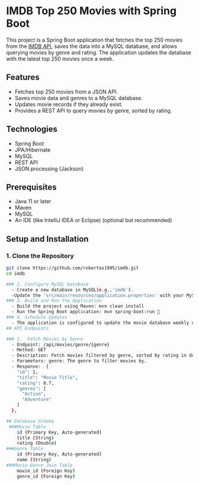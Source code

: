 # IMDB Top 250 Movies with Spring Boot

This project is a Spring Boot application that fetches the top 250 movies from the [IMDB API](https://raw.githubusercontent.com/theapache64/top250/master/top250.json), saves the data into a MySQL database, and allows querying movies by genre and rating. The application updates the database with the latest top 250 movies once a week.

## Features

- Fetches top 250 movies from a JSON API.
- Saves movie data and genres to a MySQL database.
- Updates movie records if they already exist.
- Provides a REST API to query movies by genre, sorted by rating.

## Technologies

- Spring Boot
- JPA/Hibernate
- MySQL
- REST API
- JSON processing (Jackson)

## Prerequisites

- Java 11 or later
- Maven
- MySQL
- An IDE (like IntelliJ IDEA or Eclipse) (optional but recommended)

## Setup and Installation

### 1. Clone the Repository

```bash
git clone https://github.com/robertas1995/imdb.git
cd imdb

### 2. Configure MySQL Database
  - Create a new database in MySQL(e.g.,'imdb').
  -Update the 'src/main/resources/application.properties' with your MySQL databse
### 3. Build and Run the Application
  - Build the project using Maven: mvn clean install
  - Run the Spring Boot application: mvn spring-boot:run 🏃
### 4. Schedule Updates
  - The application is configured to update the movie database weekly using a scheduled task.
## API Endpoints

### 1.  Fetch Movies by Genre
  - Endpoint: /api/movies/genre/{genre}
  - Method: GET
  - Description: Fetch movies filtered by genre, sorted by rating in descending order.
  - Parameters: genre: The genre to filter movies by.
  - Response:  {
    "id": 1,
    "title": "Movie Title",
    "rating": 8.7,
    "genres": [
      "Action",
      "Adventure"
    ]
  },

## Database Schema
 ###Movie Table
    id (Primary Key, Auto-generated)
    title (String)
    rating (Double)
###Genre Table
    id (Primary Key, Auto-generated)
    name (String)
###Movie-Genre Join Table
    movie_id (Foreign Key)
    genre_id (Foreign Key)

    
  
